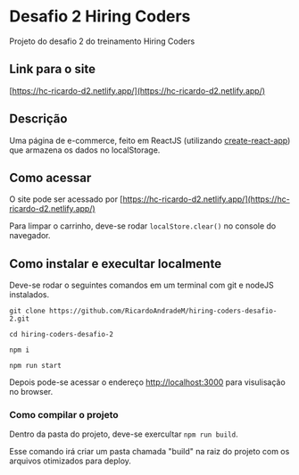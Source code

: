 # Desafio 2 Hiring Coders

Projeto do desafio 2 do treinamento Hiring Coders

## Link para o site

[https://hc-ricardo-d2.netlify.app/](https://hc-ricardo-d2.netlify.app/)

## Descrição

Uma página de e-commerce, feito em ReactJS (utilizando [create-react-app](https://github.com/facebook/create-react-app)) que armazena os dados no localStorage.

## Como acessar
O site pode ser acessado por [https://hc-ricardo-d2.netlify.app/](https://hc-ricardo-d2.netlify.app/)

Para limpar o carrinho, deve-se rodar `localStore.clear()` no console do navegador.

## Como instalar e execultar localmente
Deve-se rodar o seguintes comandos em um terminal com git e nodeJS instalados.

```console
git clone https://github.com/RicardoAndradeM/hiring-coders-desafio-2.git

cd hiring-coders-desafio-2

npm i

npm run start
```

Depois pode-se acessar o endereço [http://localhost:3000](http://localhost:3000) para visulisação no browser.

### Como compilar o projeto

Dentro da pasta do projeto, deve-se exercultar `npm run build`.

Esse comando irá criar um pasta chamada "build" na raiz do projeto com os arquivos otimizados para deploy.

